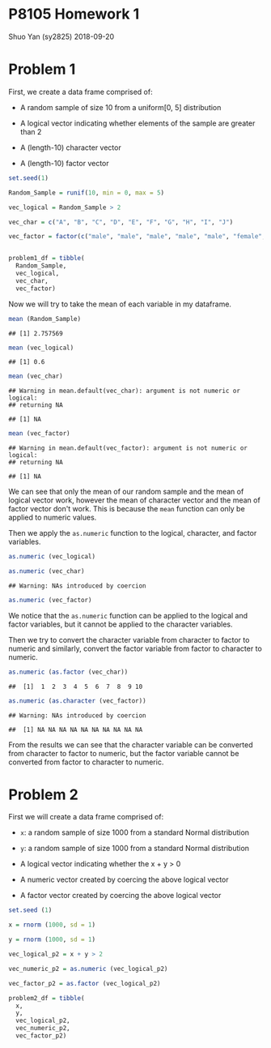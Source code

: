 P8105 Homework 1
================
Shuo Yan (sy2825)
2018-09-20

Problem 1
=========

First, we create a data frame comprised of:

-   A random sample of size 10 from a uniform\[0, 5\] distribution

-   A logical vector indicating whether elements of the sample are greater than 2

-   A (length-10) character vector

-   A (length-10) factor vector

``` r
set.seed(1)

Random_Sample = runif(10, min = 0, max = 5)

vec_logical = Random_Sample > 2

vec_char = c("A", "B", "C", "D", "E", "F", "G", "H", "I", "J")

vec_factor = factor(c("male", "male", "male", "male", "male", "female", "female", "female", "female", "female"))


problem1_df = tibble(
  Random_Sample,
  vec_logical,
  vec_char,
  vec_factor)
```

Now we will try to take the mean of each variable in my dataframe.

``` r
mean (Random_Sample)
```

    ## [1] 2.757569

``` r
mean (vec_logical)
```

    ## [1] 0.6

``` r
mean (vec_char)
```

    ## Warning in mean.default(vec_char): argument is not numeric or logical:
    ## returning NA

    ## [1] NA

``` r
mean (vec_factor)
```

    ## Warning in mean.default(vec_factor): argument is not numeric or logical:
    ## returning NA

    ## [1] NA

We can see that only the mean of our random sample and the mean of logical vector work, however the mean of character vector and the mean of factor vector don't work. This is because the `mean` function can only be applied to numeric values.

Then we apply the `as.numeric` function to the logical, character, and factor variables.

``` r
as.numeric (vec_logical)

as.numeric (vec_char)
```

    ## Warning: NAs introduced by coercion

``` r
as.numeric (vec_factor)
```

We notice that the `as.numeric` function can be applied to the logical and factor variables, but it cannot be applied to the character variables.

Then we try to convert the character variable from character to factor to numeric and similarly, convert the factor variable from factor to character to numeric.

``` r
as.numeric (as.factor (vec_char))
```

    ##  [1]  1  2  3  4  5  6  7  8  9 10

``` r
as.numeric (as.character (vec_factor))
```

    ## Warning: NAs introduced by coercion

    ##  [1] NA NA NA NA NA NA NA NA NA NA

From the results we can see that the character variable can be converted from character to factor to numeric, but the factor variable cannot be converted from factor to character to numeric.

Problem 2
=========

First we will create a data frame comprised of:

-   `x`: a random sample of size 1000 from a standard Normal distribution

-   `y`: a random sample of size 1000 from a standard Normal distribution

-   A logical vector indicating whether the x + y &gt; 0

-   A numeric vector created by coercing the above logical vector

-   A factor vector created by coercing the above logical vector

``` r
set.seed (1)

x = rnorm (1000, sd = 1)

y = rnorm (1000, sd = 1)

vec_logical_p2 = x + y > 2

vec_numeric_p2 = as.numeric (vec_logical_p2)

vec_factor_p2 = as.factor (vec_logical_p2)

problem2_df = tibble(
  x,
  y,
  vec_logical_p2,
  vec_numeric_p2,
  vec_factor_p2)
```
